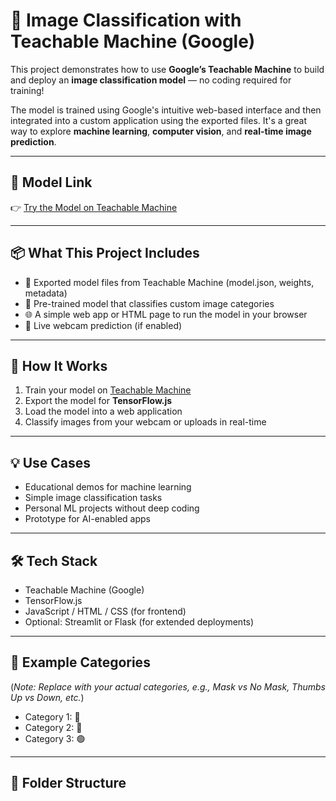 # 🤖 Image Classification with Teachable Machine (Google)

This project demonstrates how to use **Google’s Teachable Machine** to build and deploy an **image classification model** — no coding required for training!

The model is trained using Google's intuitive web-based interface and then integrated into a custom application using the exported files. It's a great way to explore **machine learning**, **computer vision**, and **real-time image prediction**.

---

## 🔗 Model Link

👉 [Try the Model on Teachable Machine](https://teachablemachine.withgoogle.com/models/SSd86nhsB/)

---

## 📦 What This Project Includes

- 📁 Exported model files from Teachable Machine (model.json, weights, metadata)
- 🧠 Pre-trained model that classifies custom image categories
- 🌐 A simple web app or HTML page to run the model in your browser
- 🎥 Live webcam prediction (if enabled)

---

## 🚀 How It Works

1. Train your model on [Teachable Machine](https://teachablemachine.withgoogle.com/)
2. Export the model for **TensorFlow.js**
3. Load the model into a web application
4. Classify images from your webcam or uploads in real-time

---

## 💡 Use Cases

- Educational demos for machine learning
- Simple image classification tasks
- Personal ML projects without deep coding
- Prototype for AI-enabled apps

---

## 🛠️ Tech Stack

- Teachable Machine (Google)
- TensorFlow.js
- JavaScript / HTML / CSS (for frontend)
- Optional: Streamlit or Flask (for extended deployments)

---

## 📸 Example Categories

(*Note: Replace with your actual categories, e.g., Mask vs No Mask, Thumbs Up vs Down, etc.*)

- Category 1: 🔵
- Category 2: 🔴
- Category 3: 🟢

---

## 📁 Folder Structure

